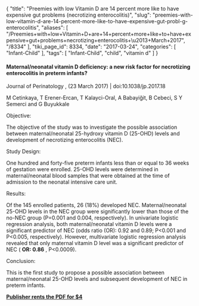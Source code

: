 {
    "title": "Preemies with low Vitamin D are 14 percent more like to have expensive gut problems (necrotizing enterocolitis)",
    "slug": "preemies-with-low-vitamin-d-are-14-percent-more-like-to-have-expensive-gut-probl-g-enterocolitis",
    "aliases": [
        "/Preemies+with+low+Vitamin+D+are+14+percent+more+like+to+have+expensive+gut+problems+necrotizing+enterocolitis+\u2013+March+2017",
        "/8334"
    ],
    "tiki_page_id": 8334,
    "date": "2017-03-24",
    "categories": [
        "Infant-Child"
    ],
    "tags": [
        "Infant-Child",
        "child",
        "vitamin d"
    ]
}


#### Maternal/neonatal vitamin D deficiency: a new risk factor for necrotizing enterocolitis in preterm infants?

Journal of Perinatology , (23 March 2017) | doi:10.1038/jp.2017.18

M Cetinkaya, T Erener-Ercan, T Kalayci-Oral, A Babayiğit, B Cebeci, S Y Semerci and G Buyukkale

Objective:

The objective of the study was to investigate the possible association between maternal/neonatal 25-hydroxy vitamin D (25-OHD) levels and development of necrotizing enterocolitis (NEC).

Study Design:

One hundred and forty-five preterm infants less than or equal to 36 weeks of gestation were enrolled. 25-OHD levels were determined in maternal/neonatal blood samples that were obtained at the time of admission to the neonatal intensive care unit.

Results:

Of the 145 enrolled patients, 26 (18%) developed NEC. Maternal/neonatal 25-OHD levels in the NEC group were significantly lower than those of the no-NEC group (P=0.001 and 0.004, respectively). In univariate logistic regression analysis, both maternal/neonatal vitamin D levels were a significant predictor of NEC (odds ratio (OR): 0.92 and 0.89; P<0.001 and P<0.005, respectively). However, multivariate logistic regression analysis revealed that only maternal vitamin D level was a significant predictor of NEC ( **OR: 0.86** , P<0.0009).

Conclusion:

This is the first study to propose a possible association between maternal/neonatal 25-OHD levels and subsequent development of NEC in preterm infants.

 **[Publisher rents the PDF for $4](http://www.nature.com/jp/journal/vaop/ncurrent/full/jp201718a.html)**